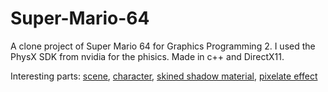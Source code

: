 # Super-Mario-64
 
A clone project of Super Mario 64 for Graphics Programming 2. I used the PhysX SDK from nvidia for the phisics. Made in c++ and DirectX11.

Interesting parts:
[scene](https://github.com/VictorGhys/Super-Mario-64/blob/main/OverlordProject/CourseObjects/Exam%20Super%20Mario/SuperMarioScene.cpp),
[character](https://github.com/VictorGhys/Super-Mario-64/blob/main/OverlordProject/CourseObjects/Exam%20Super%20Mario/Character.cpp),
[skined shadow material](https://github.com/VictorGhys/Super-Mario-64/blob/main/OverlordProject/Resources/Effects/Shadow/PosNormTex3D_Skinned_Shadow.fx),
[pixelate effect](https://github.com/VictorGhys/Super-Mario-64/blob/main/OverlordProject/Resources/Effects/Post/Pixelate.fx)
